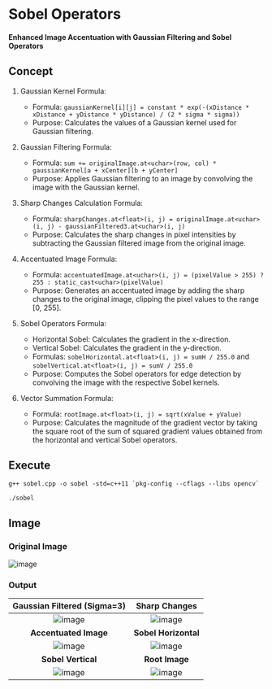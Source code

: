 # Sobel Operators
#### Enhanced Image Accentuation with Gaussian Filtering and Sobel Operators

## Concept

1. Gaussian Kernel Formula:
   - Formula: `gaussianKernel[i][j] = constant * exp(-(xDistance * xDistance + yDistance * yDistance) / (2 * sigma * sigma))`
   - Purpose: Calculates the values of a Gaussian kernel used for Gaussian filtering.

2. Gaussian Filtering Formula:
   - Formula: `sum += originalImage.at<uchar>(row, col) * gaussianKernel[a + xCenter][b + yCenter]`
   - Purpose: Applies Gaussian filtering to an image by convolving the image with the Gaussian kernel.

3. Sharp Changes Calculation Formula:
   - Formula: `sharpChanges.at<float>(i, j) = originalImage.at<uchar>(i, j) - gaussianFiltered3.at<uchar>(i, j)`
   - Purpose: Calculates the sharp changes in pixel intensities by subtracting the Gaussian filtered image from the original image.

4. Accentuated Image Formula:
   - Formula: `accentuatedImage.at<uchar>(i, j) = (pixelValue > 255) ? 255 : static_cast<uchar>(pixelValue)`
   - Purpose: Generates an accentuated image by adding the sharp changes to the original image, clipping the pixel values to the range [0, 255].

5. Sobel Operators Formula:
   - Horizontal Sobel: Calculates the gradient in the x-direction.
   - Vertical Sobel: Calculates the gradient in the y-direction.
   - Formulas: `sobelHorizontal.at<float>(i, j) = sumH / 255.0` and `sobelVertical.at<float>(i, j) = sumV / 255.0`
   - Purpose: Computes the Sobel operators for edge detection by convolving the image with the respective Sobel kernels.

6. Vector Summation Formula:
   - Formula: `rootImage.at<float>(i, j) = sqrt(xValue + yValue)`
   - Purpose: Calculates the magnitude of the gradient vector by taking the square root of the sum of squared gradient values obtained from the horizontal and vertical Sobel operators.

## Execute
```
g++ sobel.cpp -o sobel -std=c++11 `pkg-config --cflags --libs opencv`
```
```
./sobel
```

## Image
### Original Image
![image](https://github.com/yantong0116/C-Cpp-Learning/assets/51469882/add5f005-7759-45fd-9304-f98db8d05e63)

### Output
| Gaussian Filtered (Sigma=3) | Sharp Changes |
| :---:   | :---: |
| ![image](https://github.com/yantong0116/C-Cpp-Learning/assets/51469882/46b7c33c-80d0-4709-8a4b-780853693d4a) | ![image](https://github.com/yantong0116/C-Cpp-Learning/assets/51469882/e1bf79e8-a2a1-4644-9c34-f48eb8517273) |
| **Accentuated Image** | **Sobel Horizontal** |
| ![image](https://github.com/yantong0116/C-Cpp-Learning/assets/51469882/2d4246ac-27e0-4a11-87f9-9050d0bfcc53) | ![image](https://github.com/yantong0116/C-Cpp-Learning/assets/51469882/2bcfbfeb-9764-4fa4-ad20-69331740a9c3) |
| **Sobel Vertical** | **Root Image** | 
| ![image](https://github.com/yantong0116/C-Cpp-Learning/assets/51469882/5c75ccd8-aba6-47ee-81df-3b00af738086) | ![image](https://github.com/yantong0116/C-Cpp-Learning/assets/51469882/eda19717-b616-4bce-874f-3404a0659a20) |




